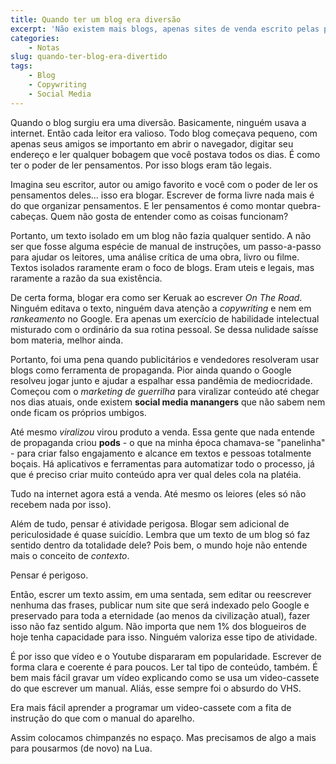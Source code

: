 ```yaml
---
title: Quando ter um blog era diversão
excerpt: 'Não existem mais blogs, apenas sites de venda escrito pelas pessoas mais incompetentes da internet.'
categories:
    - Notas
slug: quando-ter-blog-era-divertido
tags:
    - Blog
    - Copywriting
    - Social Media
---
```

Quando o blog surgiu era uma diversão. Basicamente, ninguém usava a internet. Então cada leitor era valioso. Todo blog começava pequeno, com apenas seus amigos se importanto em abrir o navegador, digitar seu endereço e ler qualquer bobagem que você postava todos os dias. É como ter o poder de ler pensamentos. Por isso blogs eram tão legais.

Imagina seu escritor, autor ou amigo favorito e você com o poder de ler os pensamentos deles... isso era blogar. Escrever de forma livre nada mais é do que organizar pensamentos. E ler pensamentos é como montar quebra-cabeças. Quem não gosta de entender como as coisas funcionam?

Portanto, um texto isolado em um blog não fazia qualquer sentido. A não ser que fosse alguma espécie de manual de instruções, um passo-a-passo para ajudar os leitores, uma análise crítica de uma obra, livro ou filme. Textos isolados raramente eram o foco de blogs. Eram uteis e legais, mas raramente a razão da sua existência. 

De certa forma, blogar era como ser Keruak ao escrever *On The Road*. Ninguém editava o texto, ninguém dava atenção a *copywriting* e nem em *rankeamento* no Google. Era apenas um exercício de habilidade intelectual misturado com o ordinário da sua rotina pessoal. Se dessa nulidade saísse bom materia, melhor ainda. 

Portanto, foi uma pena quando publicitários e vendedores resolveram usar blogs como ferramenta de propaganda. Pior ainda quando o Google resolveu jogar junto e ajudar a espalhar essa pandêmia de mediocridade. Começou com o *marketing de guerrilha* para viralizar conteúdo até chegar nos dias atuais, onde existem **social media manangers** que não sabem nem onde ficam os próprios umbigos.

Até mesmo *viralizou* virou produto a venda. Essa gente que nada entende de propaganda criou **pods** - o que na minha época chamava-se "panelinha" - para criar falso engajamento e alcance em textos e pessoas totalmente boçais. Há aplicativos e ferramentas para automatizar todo o processo, já que é preciso criar muito conteúdo apra ver qual deles cola na platéia. 

Tudo na internet agora está a venda. Até mesmo os leiores (eles só não recebem nada por isso).

Além de tudo, pensar é atividade perigosa. Blogar sem adicional de periculosidade é quase suicídio. Lembra que um texto de um blog só faz sentido dentro da totalidade dele? Pois bem, o mundo hoje não entende mais o conceito de *contexto*. 

Pensar é perigoso.

Então, escrer um texto assim, em uma sentada, sem editar ou reescrever nenhuma das frases, publicar num site que será indexado pelo Google e preservado para toda a eternidade (ao menos da civilização atual), fazer isso não faz sentido algum. Não importa que nem 1% dos blogueiros de hoje tenha capacidade para isso. Ninguém valoriza esse tipo de atividade.

É por isso que vídeo e o Youtube dispararam em popularidade. Escrever de forma clara e coerente é para poucos. Ler tal tipo de conteúdo, também. É bem mais fácil gravar um vídeo explicando como se usa um video-cassete do que escrever um manual. Aliás, esse sempre foi o absurdo do VHS.

Era mais fácil aprender a programar um video-cassete com a fita de instrução do que com o manual do aparelho.

Assim colocamos chimpanzés no espaço. Mas precisamos de algo a mais para pousarmos (de novo) na Lua.

